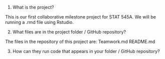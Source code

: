 1. What is the project?

This is our first collaborative milestone project for STAT 545A. We will be running a .rmd file using Rstudio.

2. What files are in the project folder / GitHub repository?

The files in the repository of this project are: 
Teamwork.md
README.md


3. How can they run code that appears in your folder / GitHub repository?
